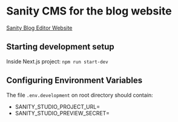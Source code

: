 # Sanity CMS for the blog website 
[Sanity Blog Editor Website](http://sanity.bmaharjan.com/)

## Starting development setup

Inside Next.js project:
`npm run start-dev`

## Configuring Environment Variables

The file `.env.development` on root directory should contain:
* SANITY_STUDIO_PROJECT_URL=<local host url for development server>
* SANITY_STUDIO_PREVIEW_SECRET=<secret id for preview>